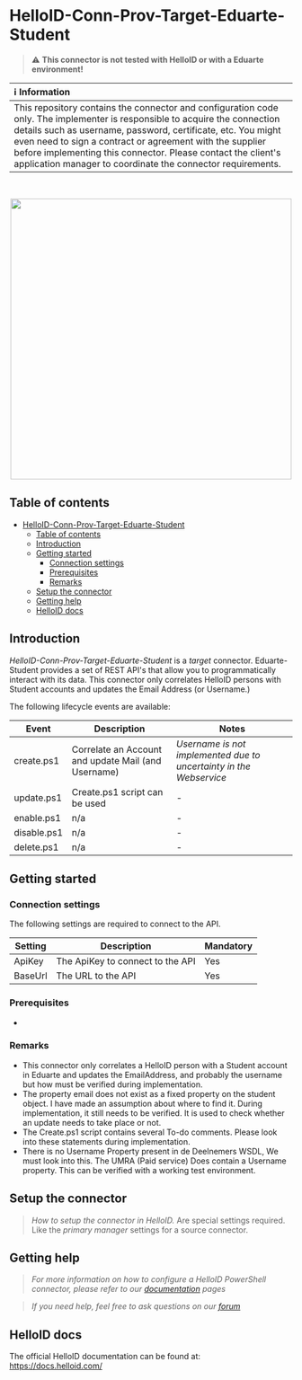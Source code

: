 # HelloID-Conn-Prov-Target-Eduarte-Student
> :warning: <b> This connector is not tested with HelloID or with a Eduarte environment! </b>

| :information_source: Information |
|:---------------------------|
| This repository contains the connector and configuration code only. The implementer is responsible to acquire the connection details such as username, password, certificate, etc. You might even need to sign a contract or agreement with the supplier before implementing this connector. Please contact the client's application manager to coordinate the connector requirements. |
<br />
<p align="center">
  <img src="https://www.tools4ever.nl/connector-logos/eduarte-logo.png" width="500">
</p> 

## Table of contents

- [HelloID-Conn-Prov-Target-Eduarte-Student](#helloid-conn-prov-target-eduarte-student)
  - [Table of contents](#table-of-contents)
  - [Introduction](#introduction)
  - [Getting started](#getting-started)
    - [Connection settings](#connection-settings)
    - [Prerequisites](#prerequisites)
    - [Remarks](#remarks)
  - [Setup the connector](#setup-the-connector)
  - [Getting help](#getting-help)
  - [HelloID docs](#helloid-docs)

## Introduction

_HelloID-Conn-Prov-Target-Eduarte-Student_ is a _target_ connector. Eduarte-Student provides a set of REST API's that allow you to programmatically interact with its data. This connector only correlates HelloID persons with Student accounts and updates the Email Address (or Username.)

The following lifecycle events are available:

| Event  | Description | Notes |
|---	 |---	|---	|
| create.ps1 | Correlate an Account and update Mail (and Username) |  *Username is not implemented due to uncertainty in the Webservice* |
| update.ps1 | Create.ps1 script can be used | - |
| enable.ps1 | n/a | - |
| disable.ps1 | n/a | - |
| delete.ps1 | n/a | - |




## Getting started

### Connection settings

The following settings are required to connect to the API.

| Setting      | Description                        | Mandatory   |
| ------------ | -----------                        | ----------- |
| ApiKey       | The ApiKey to connect to the API   | Yes         |
| BaseUrl      | The URL to the API                 | Yes         |

### Prerequisites
-
### Remarks
- This connector only correlates a HelloID person with a Student account in Eduarte and updates the EmailAddress, and probably the username but how must be verified during implementation.
- The property email does not exist as a fixed property on the student object. I have made an assumption about where to find it. During implementation, it still needs to be verified. It is used to check whether an update needs to take place or not.
- The Create.ps1 script contains several To-do comments. Please look into these statements during implementation.
- There is no Username Property present in de Deelnemers WSDL, We must look into this. The UMRA (Paid service) Does contain a Username property. This can be verified with a working test environment.

## Setup the connector

> _How to setup the connector in HelloID._ Are special settings required. Like the _primary manager_ settings for a source connector.

## Getting help

> _For more information on how to configure a HelloID PowerShell connector, please refer to our [documentation](https://docs.helloid.com/hc/en-us/articles/360012558020-Configure-a-custom-PowerShell-target-system) pages_

> _If you need help, feel free to ask questions on our [forum](https://forum.helloid.com/forum/helloid-connectors/provisioning/1364-helloid-conn-prov-target-eduarte-student#post1364)_

## HelloID docs

The official HelloID documentation can be found at: https://docs.helloid.com/
